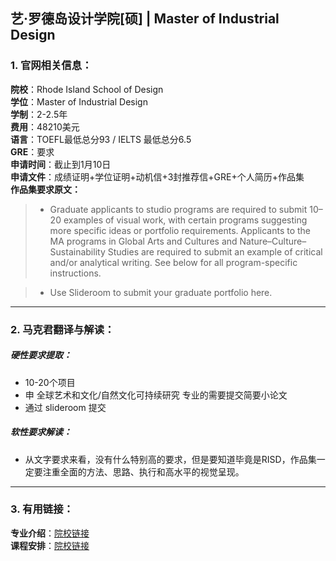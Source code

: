 ## 艺·罗德岛设计学院[硕] | Master of Industrial Design

### 1. 官网相关信息：

**院校**：Rhode Island School of Design  
**学位**：Master of Industrial Design  
**学制**：2-2.5年  
**费用**：48210美元  
**语言**：TOEFL最低总分93 / IELTS 最低总分6.5  
**GRE**：要求    
**申请时间**：截止到1月10日  
**申请文件**：成绩证明+学位证明+动机信+3封推荐信+GRE+个人简历+作品集  
**作品集要求原文：**   

> - Graduate applicants to studio programs are required to submit 10–20 examples of visual work, with certain programs suggesting more specific ideas or portfolio requirements. Applicants to the MA programs in Global Arts and Cultures and Nature–Culture–Sustainability Studies are required to submit an example of critical and/or analytical writing. See below for all program-specific instructions.

> - Use Slideroom to submit your graduate portfolio here.


---


### 2. 马克君翻译与解读：

##### 硬性要求提取：
- 10-20个项目
- 申 全球艺术和文化/自然文化可持续研究 专业的需要提交简要小论文
- 通过 slideroom 提交

##### 软性要求解读：
- 从文字要求来看，没有什么特别高的要求，但是要知道毕竟是RISD，作品集一定要注重全面的方法、思路、执行和高水平的视觉呈现。


---


### 3. 有用链接：

**专业介绍**：[院校链接](https://www.risd.edu/academics/industrial-design/)  
**课程安排**：[院校链接](https://www.risd.edu/academics/industrial-design/courses/)

